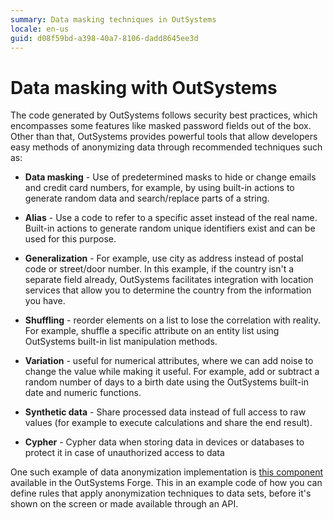 ```yaml
---
summary: Data masking techniques in OutSystems
locale: en-us
guid: d08f59bd-a398-40a7-8106-dadd8645ee3d
---
```


# Data masking with OutSystems

The code generated by OutSystems follows security best practices, which encompasses some features like masked password fields out of the box. Other than that, OutSystems provides powerful tools that allow developers easy methods of anonymizing data through recommended techniques such as: 

* **Data masking** - Use of predetermined masks to hide or change emails and credit card numbers, for example, by using built-in actions to generate random data and search/replace parts of a string.
	
* **Alias** - Use a code to refer to a specific asset instead of the real name. Built-in actions to generate random unique identifiers exist and can be used for this purpose.
	
* **Generalization** - For example, use city as address instead of postal code or street/door number. In this example, if the country isn't a separate field already, OutSystems facilitates integration with location services that allow you to determine the country from the information you have.
	
* **Shuffling** - reorder elements on a list to lose the correlation with reality. For example, shuffle a specific attribute on an entity list using OutSystems built-in list manipulation methods.
	
* **Variation** - useful for numerical attributes, where we can add noise to change the value while making it useful. For example, add or subtract a random number of days to a birth date using the OutSystems built-in date and numeric functions.
	
* **Synthetic data** - Share processed data instead of full access to raw values (for example to execute calculations and share the end result).
	
* **Cypher** - Cypher data when storing data in devices or databases to protect it in case of unauthorized access to data


One such example of data anonymization implementation is [this component](https://www.outsystems.com/forge/component-overview/8865/data-anonymization) available in the OutSystems Forge. This in an example code of how you can define rules that apply anonymization techniques to data sets, before it's shown on the screen or made available through an API.
